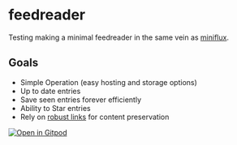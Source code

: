 # feedreader

Testing making a minimal feedreader in the same vein as [miniflux](https://miniflux.app/).

## Goals
* Simple Operation (easy hosting and storage options)
* Up to date entries
* Save seen entries forever efficiently
* Ability to Star entries
* Rely on [robust links](https://robustlinks.mementoweb.org/api-docs/) for content preservation


[![Open in Gitpod](https://gitpod.io/button/open-in-gitpod.svg)](https://gitpod.io/#https://github.com/kasuboski/feedreader)

